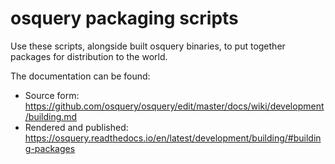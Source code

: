 # osquery packaging scripts

Use these scripts, alongside built osquery binaries, to put together packages
for distribution to the world.

The documentation can be found:
- Source form: https://github.com/osquery/osquery/edit/master/docs/wiki/development/building.md
- Rendered and published: https://osquery.readthedocs.io/en/latest/development/building/#building-packages

